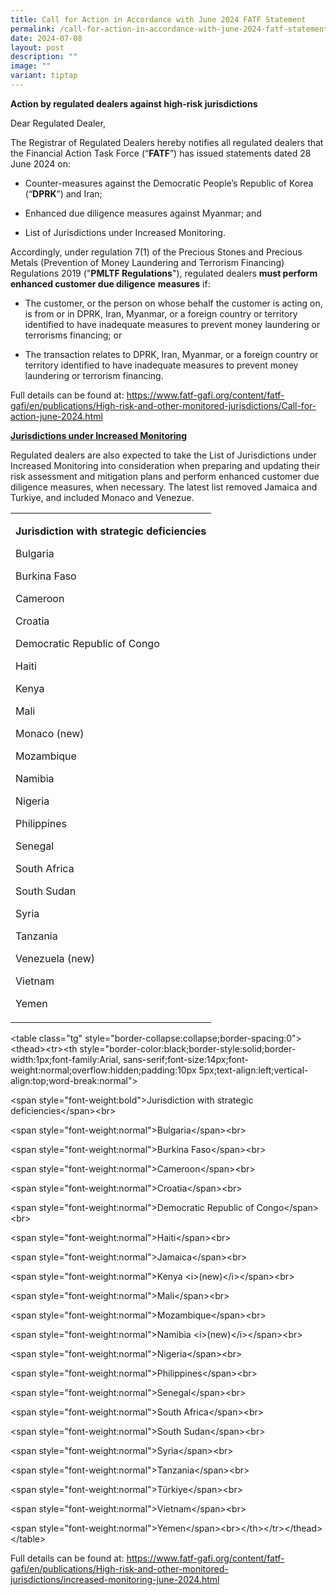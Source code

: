 ```yaml
---
title: Call for Action in Accordance with June 2024 FATF Statement
permalink: /call-for-action-in-accordance-with-june-2024-fatf-statement/
date: 2024-07-08
layout: post
description: ""
image: ""
variant: tiptap
---
```

<p><strong>Action by regulated dealers against high-risk jurisdictions</strong>
</p>
<p>Dear Regulated Dealer,</p>
<p>The Registrar of Regulated Dealers hereby notifies all regulated dealers
that the Financial Action Task Force (“<strong>FATF</strong>”) has issued
statements dated 28 June 2024 on:</p>
<ul data-tight="true" class="tight">
<li>
<p>Counter-measures against the Democratic People’s Republic of Korea (“<strong>DPRK</strong>”)
and Iran;</p>
</li>
<li>
<p>Enhanced due diligence measures against Myanmar; and</p>
</li>
<li>
<p>List of Jurisdictions under Increased Monitoring.</p>
</li>
</ul>
<p></p>
<p>Accordingly, under regulation 7(1) of the Precious Stones and Precious
Metals (Prevention of Money Laundering and Terrorism Financing) Regulations
2019 ("<strong>PMLTF Regulations</strong>"), regulated dealers <strong>must perform enhanced customer due diligence</strong>  <strong>measures</strong> if:</p>
<ul data-tight="true" class="tight">
<li>
<p>The customer, or the person on whose behalf the customer is acting on,
is from or in DPRK, Iran, Myanmar, or a foreign country or territory identified
to have inadequate measures to prevent money laundering or terrorisms financing;
or</p>
</li>
<li>
<p>The transaction relates to DPRK, Iran, Myanmar, or a foreign country or
territory identified to have inadequate measures to prevent money laundering
or terrorism financing.</p>
</li>
</ul>
<p>Full details can be found at: <a href="https://www.fatf-gafi.org/content/fatf-gafi/en/publications/High-risk-and-other-monitored-jurisdictions/Call-for-action-june-2024.html" rel="noopener noreferrer nofollow" target="_blank">https://www.fatf-gafi.org/content/fatf-gafi/en/publications/High-risk-and-other-monitored-jurisdictions/Call-for-action-june-2024.html</a>
</p>
<p><strong><u>Jurisdictions under Increased Monitoring</u></strong>
</p>
<p>Regulated dealers are also expected to take the List of Jurisdictions
under Increased Monitoring into consideration when preparing and updating
their risk assessment and mitigation plans and perform enhanced customer
due diligence measures, when necessary. The latest list removed Jamaica
and Turkiye, and included Monaco and Venezue.</p>
<table style="minWidth: 25px">
<colgroup>
<col>
</colgroup>
<tbody>
<tr>
<td rowspan="1" colspan="1">
<p><strong>Jurisdiction with strategic deficiencies</strong>
</p>
<p>Bulgaria</p>
<p>Burkina Faso</p>
<p>Cameroon</p>
<p>Croatia</p>
<p>Democratic Republic of Congo</p>
<p>Haiti</p>
<p>Kenya</p>
<p>Mali</p>
<p>Monaco (new)</p>
<p>Mozambique</p>
<p>Namibia</p>
<p>Nigeria</p>
<p>Philippines</p>
<p>Senegal</p>
<p>South Africa</p>
<p>South Sudan</p>
<p>Syria</p>
<p>Tanzania</p>
<p>Venezuela (new)</p>
<p>Vietnam</p>
<p>Yemen</p>
</td>
</tr>
</tbody>
</table>
<p>&lt;table class="tg" style="border-collapse:collapse;border-spacing:0"&gt;&lt;thead&gt;&lt;tr&gt;&lt;th
style="border-color:black;border-style:solid;border-width:1px;font-family:Arial,
sans-serif;font-size:14px;font-weight:normal;overflow:hidden;padding:10px
5px;text-align:left;vertical-align:top;word-break:normal"&gt;</p>
<p>&lt;span style="font-weight:bold"&gt;Jurisdiction with strategic deficiencies&lt;/span&gt;&lt;br&gt;</p>
<p>&lt;span style="font-weight:normal"&gt;Bulgaria&lt;/span&gt;&lt;br&gt;</p>
<p>&lt;span style="font-weight:normal"&gt;Burkina Faso&lt;/span&gt;&lt;br&gt;</p>
<p>&lt;span style="font-weight:normal"&gt;Cameroon&lt;/span&gt;&lt;br&gt;</p>
<p>&lt;span style="font-weight:normal"&gt;Croatia&lt;/span&gt;&lt;br&gt;</p>
<p>&lt;span style="font-weight:normal"&gt;Democratic Republic of Congo&lt;/span&gt;&lt;br&gt;</p>
<p>&lt;span style="font-weight:normal"&gt;Haiti&lt;/span&gt;&lt;br&gt;</p>
<p>&lt;span style="font-weight:normal"&gt;Jamaica&lt;/span&gt;&lt;br&gt;</p>
<p>&lt;span style="font-weight:normal"&gt;Kenya &lt;i&gt;(new)&lt;/i&gt;&lt;/span&gt;&lt;br&gt;</p>
<p>&lt;span style="font-weight:normal"&gt;Mali&lt;/span&gt;&lt;br&gt;</p>
<p>&lt;span style="font-weight:normal"&gt;Mozambique&lt;/span&gt;&lt;br&gt;</p>
<p>&lt;span style="font-weight:normal"&gt;Namibia &lt;i&gt;(new)&lt;/i&gt;&lt;/span&gt;&lt;br&gt;</p>
<p>&lt;span style="font-weight:normal"&gt;Nigeria&lt;/span&gt;&lt;br&gt;</p>
<p>&lt;span style="font-weight:normal"&gt;Philippines&lt;/span&gt;&lt;br&gt;</p>
<p>&lt;span style="font-weight:normal"&gt;Senegal&lt;/span&gt;&lt;br&gt;</p>
<p>&lt;span style="font-weight:normal"&gt;South Africa&lt;/span&gt;&lt;br&gt;</p>
<p>&lt;span style="font-weight:normal"&gt;South Sudan&lt;/span&gt;&lt;br&gt;</p>
<p>&lt;span style="font-weight:normal"&gt;Syria&lt;/span&gt;&lt;br&gt;</p>
<p>&lt;span style="font-weight:normal"&gt;Tanzania&lt;/span&gt;&lt;br&gt;</p>
<p>&lt;span style="font-weight:normal"&gt;Türkiye&lt;/span&gt;&lt;br&gt;</p>
<p>&lt;span style="font-weight:normal"&gt;Vietnam&lt;/span&gt;&lt;br&gt;</p>
<p>&lt;span style="font-weight:normal"&gt;Yemen&lt;/span&gt;&lt;br&gt;&lt;/th&gt;&lt;/tr&gt;&lt;/thead&gt;&lt;/table&gt;</p>
<p>Full details can be found at: <a href="https://www.fatf-gafi.org/content/fatf-gafi/en/publications/High-risk-and-other-monitored-jurisdictions/increased-monitoring-june-2024.html" rel="noopener noreferrer nofollow" target="_blank">https://www.fatf-gafi.org/content/fatf-gafi/en/publications/High-risk-and-other-monitored-jurisdictions/increased-monitoring-june-2024.html</a>
</p>